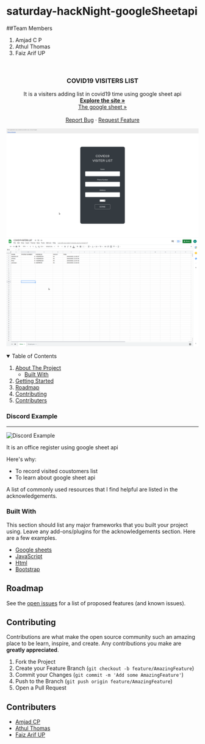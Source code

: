 # saturday-hackNight-googleSheetapi

##Team Members
1. Amjad C P
2. Athul Thomas
3. Faiz Arif UP


<!-- PROJECT LOGO -->
<br />
  
  <h3 align="center">COVID19 VISITERS LIST</h3>
 <p align="center">
It is a visiters adding list in covid19 time using google sheet api
    <br />
    <a href="https://script.google.com/macros/s/AKfycbwP9ZXOgY5Y6bo62j5rSZNZWQDW7ZNmmbuqlS6H4ecWKx7_iZF0s57W-LXn35s6iPRdCQ/exec"><strong>Explore the site »</strong></a> <br/>
  <a href="https://docs.google.com/spreadsheets/d/1ngqfIJUA-lK6cizY-CUW4R_NOLCXhhgGb8XtKv-HrY8/edit?usp=drivesdk">The google sheet »</a>
    <br />
    <br />
    <a href="https://github.com/amjadcp/saturday-hackNight-googleSheetapi/issues">Report Bug</a>
    ·
    <a href="https://github.com/amjadcp/saturday-hackNight-googleSheetapi/issues">Request Feature</a>
  </p>

<img src="HOME.png"> <br/>
<img src="SHEET.png"> <br/>

<!-- TABLE OF CONTENTS -->
<details open="open">
  <summary>Table of Contents</summary>
  <ol>
    <li>
      <a href="#about-the-project">About The Project</a>
      <ul>
        <li><a href="#built-with">Built With</a></li>
      </ul>
    </li>
    <li>
      <a href="#getting-started">Getting Started</a>
    </li>
    <li><a href="#roadmap">Roadmap</a></li>
    <li><a href="#contributing">Contributing</a></li>
    <li><a href="#contributers">Contributers</a></li>
  </ol>
</details>



<!-- ABOUT THE PROJECT -->


### Discord Example
---
<img src="images/out_2.png" alt="Discord Example">


It is an office register using google sheet api

Here's why:
* To record visited coustomers list
* To learn about google sheet api
 

A list of commonly used resources that I find helpful are listed in the acknowledgements.

### Built With

This section should list any major frameworks that you built your project using. Leave any add-ons/plugins for the acknowledgements section. Here are a few examples.
* [Google sheets](https://www.google.com/sheets/about/)
* [JavaScript](https://www.javascript.com/)
* [Html](https://www.w3schools.com/html/)
* [Bootstrap](https://getbootstrap.com/)


<!-- ROADMAP -->
## Roadmap

See the [open issues](https://github.com/amjadcp/saturday-hackNight-googleSheetapi/issues) for a list of proposed features (and known issues).



<!-- CONTRIBUTING -->
## Contributing

Contributions are what make the open source community such an amazing place to be learn, inspire, and create. Any contributions you make are **greatly appreciated**.

1. Fork the Project
2. Create your Feature Branch (`git checkout -b feature/AmazingFeature`)
3. Commit your Changes (`git commit -m 'Add some AmazingFeature'`)
4. Push to the Branch (`git push origin feature/AmazingFeature`)
5. Open a Pull Request


<!-- CONTRIBUTERS -->
## Contributers
* [Amjad CP](https://github.com/amjadcp)
* [Athul Thomas](https://github.com/athulthomasatz)
* [Faiz Arif UP](https://github.com/FaizArifUP)





